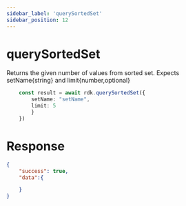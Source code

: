 ```yaml
---
sidebar_label: 'querySortedSet'
sidebar_position: 12
---
```


# querySortedSet
Returns the given number of values from sorted set. Expects setName{string} and limit{number,optional}

```typescript
    const result = await rdk.querySortedSet({
        setName: "setName",
        limit: 5
        }
    })
```
# Response
```json
{
    "success": true,
    "data":{

    } 
}
```